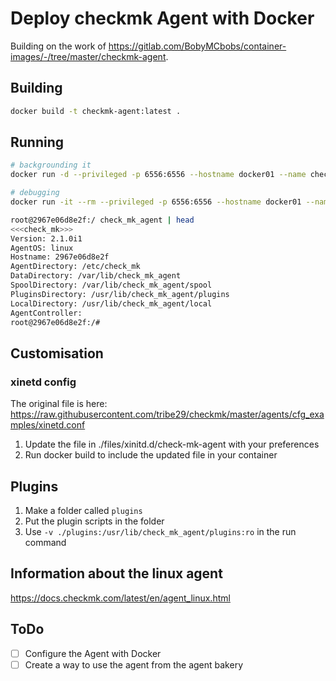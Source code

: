 # Deploy checkmk Agent with Docker

Building on the work of https://gitlab.com/BobyMCbobs/container-images/-/tree/master/checkmk-agent.

## Building
```bash
docker build -t checkmk-agent:latest .
```

## Running
```bash
# backgrounding it
docker run -d --privileged -p 6556:6556 --hostname docker01 --name checkmk-agent checkmk-agent:latest

# debugging
docker run -it --rm --privileged -p 6556:6556 --hostname docker01 --name checkmk-agent checkmk-agent:latest bash

root@2967e06d8e2f:/ check_mk_agent | head
<<<check_mk>>>
Version: 2.1.0i1
AgentOS: linux
Hostname: 2967e06d8e2f
AgentDirectory: /etc/check_mk
DataDirectory: /var/lib/check_mk_agent
SpoolDirectory: /var/lib/check_mk_agent/spool
PluginsDirectory: /usr/lib/check_mk_agent/plugins
LocalDirectory: /usr/lib/check_mk_agent/local
AgentController: 
root@2967e06d8e2f:/# 

```


## Customisation
### xinetd config
The original file is here: https://raw.githubusercontent.com/tribe29/checkmk/master/agents/cfg_examples/xinetd.conf

1. Update the file in ./files/xinitd.d/check-mk-agent with your preferences
2. Run docker build to include the updated file in your container

## Plugins
1. Make a folder called `plugins`
2. Put the plugin scripts in the folder
3. Use `-v ./plugins:/usr/lib/check_mk_agent/plugins:ro` in the run command


## Information about the linux agent
https://docs.checkmk.com/latest/en/agent_linux.html


## ToDo

- [ ] Configure the Agent with Docker
- [ ] Create a way to use the agent from the agent bakery